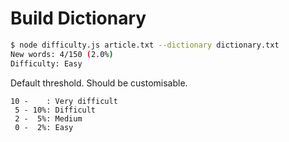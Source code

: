 
# Build Dictionary

```sh
$ node difficulty.js article.txt --dictionary dictionary.txt
New words: 4/150 (2.0%)
Difficulty: Easy
```

Default threshold. Should be customisable.

```
10 -    : Very difficult
 5 - 10%: Difficult
 2 -  5%: Medium
 0 -  2%: Easy
```
